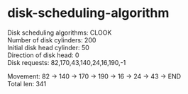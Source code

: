 # disk-scheduling-algorithm

Disk scheduling algorithms: CLOOK  
Number of disk cylinders: 200  
Initial disk head cylinder: 50  
Direction of disk head: 0  
Disk requests: 82,170,43,140,24,16,190,-1  
  
Movement: 82 -> 140 -> 170 -> 190 -> 16 -> 24 -> 43 -> END  
Total len: 341  
